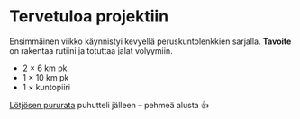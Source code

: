 # Tervetuloa projektiin

Ensimmäinen viikko käynnistyi kevyellä peruskuntolenkkien sarjalla. **Tavoite** on rakentaa rutiini ja totuttaa jalat volyymiin.

* 2 × 6 km pk
* 1 × 10 km pk
* 1 × kuntopiiri

[Lötjösen pururata](https://example.com) puhutteli jälleen – pehmeä alusta 👍
